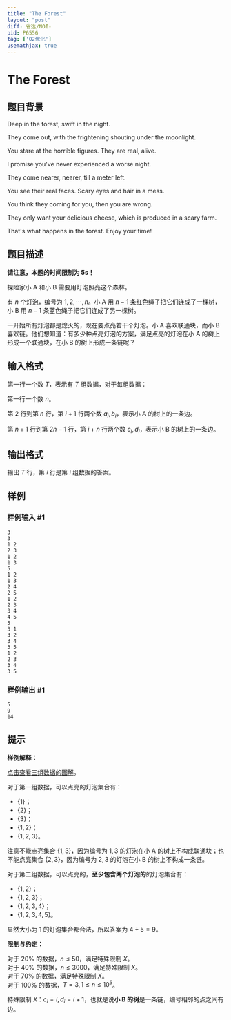 ```yaml
---
title: "The Forest"
layout: "post"
diff: 省选/NOI-
pid: P6556
tag: ['O2优化']
usemathjax: true
---
```


# The Forest
## 题目背景

Deep in the forest, swift in the night.

They come out, with the frightening shouting under the moonlight.

You stare at the horrible figures. They are real, alive.

I promise you've never experienced a worse night.

They come nearer, nearer, till a meter left.

You see their real faces. Scary eyes and hair in a mess.

You think they coming for you, then you are wrong.

They only want your delicious cheese, which is produced in a scary farm.

That's what happens in the forest. Enjoy your time!
## 题目描述

**请注意，本题的时间限制为 5s！**

探险家小 A 和小 B 需要用灯泡照亮这个森林。

有 $n$ 个灯泡，编号为 $1, 2, \cdots, n$。小 A 用 $n - 1$ 条红色绳子把它们连成了一棵树，小 B 用 $n - 1$ 条蓝色绳子把它们连成了另一棵树。

一开始所有灯泡都是熄灭的，现在要点亮若干个灯泡。小 A 喜欢联通块，而小 B 喜欢链。他们想知道：有多少种点亮灯泡的方案，满足点亮的灯泡在小 A 的树上形成一个联通块，在小 B 的树上形成一条链呢？
## 输入格式

第一行一个数 $T$，表示有 $T$ 组数据，对于每组数据：

第一行一个数 $n$。

第 $2$ 行到第 $n$ 行，第 $i + 1$ 行两个数 $a_i, b_i$，表示小 A 的树上的一条边。

第 $n + 1$ 行到第 $2n - 1$ 行，第 $i + n$ 行两个数 $c_i, d_i$，表示小 B 的树上的一条边。
## 输出格式

输出 $T$ 行，第 $i$ 行是第 $i$ 组数据的答案。
## 样例

### 样例输入 #1
```
3
3
1 2
2 3
1 2
1 3
5
1 2
1 3
2 4
2 5
1 2
2 3
3 4
4 5
5
3 1
3 2
3 4
3 5 
1 2
2 3
3 4
3 5

```
### 样例输出 #1
```
5
9
14

```
## 提示

**样例解释：**

[点击查看三组数据的图解](https://www.luogu.com.cn/paste/l5u1f2ob)。

对于第一组数据，可以点亮的灯泡集合有：

+ $\{1\}$；
+ $\{2\}$；
+ $\{3\}$；
+ $\{1, 2\}$；
+ $\{1, 2, 3\}$。

注意不能点亮集合 $\{1, 3\}$，因为编号为 $1, 3$ 的灯泡在小 A 的树上不构成联通块；也不能点亮集合 $\{2, 3\}$，因为编号为 $2, 3$ 的灯泡在小 B 的树上不构成一条链。

对于第二组数据，可以点亮的，**至少包含两个灯泡的**的灯泡集合有：

+ $\{1, 2\}$；
+ $\{1, 2, 3\}$；
+ $\{1, 2, 3, 4\}$；
+ $\{1, 2, 3, 4, 5\}$。

显然大小为 $1$ 的灯泡集合都合法，所以答案为 $4 + 5 = 9$。

**限制与约定：**

对于 $20 \%$ 的数据，$n \le 50$，满足特殊限制 $X$。  
对于 $40 \%$ 的数据，$n \le 3000$，满足特殊限制 $X$。  
对于 $70 \%$ 的数据，满足特殊限制 $X$。  
对于 $100 \%$ 的数据，$T = 3, 1 \le n \le 10^5$。

特殊限制 $X$：$c_i = i, d_i = i + 1$，也就是说**小 B 的树**是一条链，编号相邻的点之间有边。
